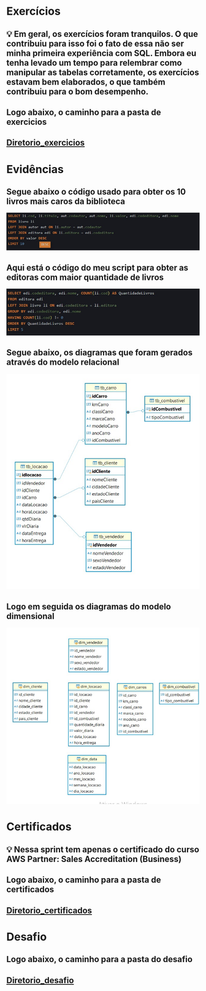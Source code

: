 

# Exercícios


## 💡 Em geral, os exercícios foram tranquilos. O que contribuiu para isso foi o fato de essa não ser minha primeira experiência com SQL. Embora eu tenha levado um tempo para relembrar como manipular as tabelas corretamente, os exercícios estavam bem elaborados, o que também contribuiu para o bom desempenho.


## Logo abaixo, o caminho para a pasta de exercicios


## [Diretorio_exercicios](exercicios/)



# Evidências

## Segue abaixo o código usado para obter os 10 livros mais caros da biblioteca
 

![Codigo_script_livros_caros](evidencias/10_livros_mais_caros.jpg)


## Aqui está o código do meu script para obter as editoras com maior quantidade de livros
 

![Codigo_script_editoras_maior_quantidade_livros](evidencias/editoras_maior_quantidade_livros.jpg)



## Segue abaixo, os diagramas que foram gerados através do modelo relacional



![Diagrama_modelo_relacional](evidencias/modelo_relacional.jpg)



## Logo em seguida os diagramas do modelo dimensional



![Diagrama_modelo_dimensional](evidencias/modelo_dimensional.jpg)



# Certificados

## 💡 Nessa sprint tem apenas o certificado do curso AWS Partner: Sales Accreditation (Business)

## Logo abaixo, o caminho para a pasta de certificados


## [Diretorio_certificados](certificados/)


# Desafio

## Logo abaixo, o caminho para a pasta do desafio

## [Diretorio_desafio](desafio/)